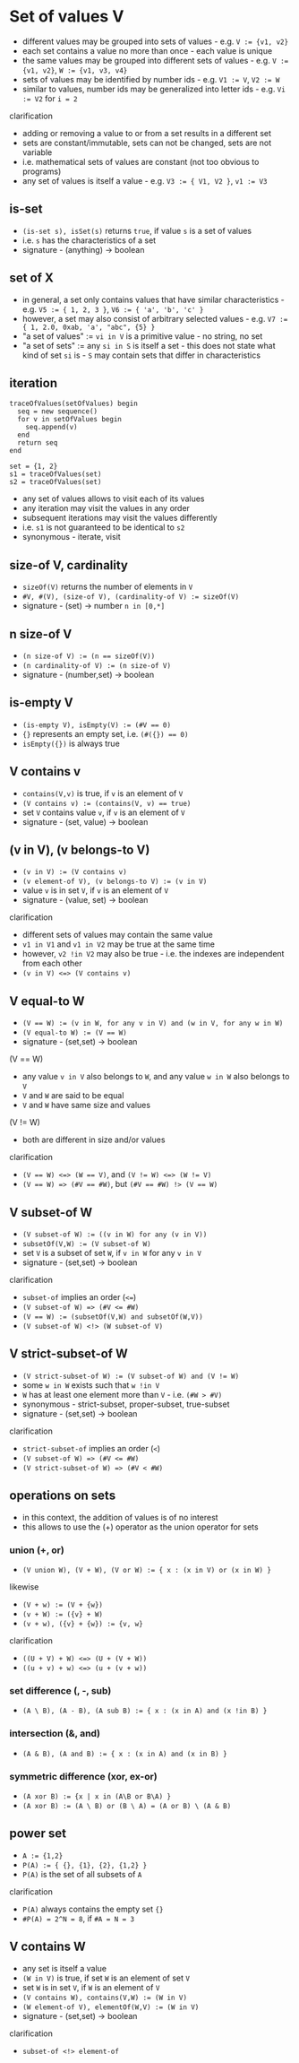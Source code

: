 
<!-- ======================================================================= -->
# Set of values V

* different values may be grouped into sets of values -
  e.g. `V := {v1, v2}`
* each set contains a value no more than once - each value is unique
* the same values may be grouped into different sets of values -
  e.g. `V := {v1, v2}`, `W := {v1, v3, v4}`
* sets of values may be identified by number ids -
  e.g. `V1 := V`, `V2 := W`
* similar to values, number ids may be generalized into letter ids -
  e.g. `Vi := V2` for `i = 2`

clarification

* adding or removing a value to or from a set results in a different set
* sets are constant/immutable, sets can not be changed, sets are not variable
* i.e. mathematical sets of values are constant (not too obvious to programs)
* any set of values is itself a value - e.g. `V3 := { V1, V2 }`, `v1 := V3`

<!-- ======================================================================= -->
## is-set

* `(is-set s), isSet(s)` returns `true`, if value `s` is a set of values
* i.e. `s` has the characteristics of a set
* signature - (anything) -> boolean

<!-- ======================================================================= -->
## set of X

* in general, a set only contains values that have similar characteristics -
  e.g. `V5 := { 1, 2, 3 }`, `V6 := { 'a', 'b', 'c' }`
* however, a set may also consist of arbitrary selected values -
  e.g. `V7 := { 1, 2.0, 0xab, 'a', "abc", {5} }`
* "a set of values" := `vi in V` is a primitive value - no string, no set
* "a set of sets" := any `si in S` is itself a set - this does not state what
  kind of set `si` is - `S` may contain sets that differ in characteristics

<!-- ======================================================================= -->
## iteration

```
traceOfValues(setOfValues) begin
  seq = new sequence()
  for v in setOfValues begin
    seq.append(v)
  end
  return seq
end

set = {1, 2}
s1 = traceOfValues(set)
s2 = traceOfValues(set)
```

* any set of values allows to visit each of its values
* any iteration may visit the values in any order
* subsequent iterations may visit the values differently
* i.e. `s1` is not guaranteed to be identical to `s2`
* synonymous - iterate, visit

<!-- ======================================================================= -->
## size-of V, cardinality

* `sizeOf(V)` returns the number of elements in `V`
* `#V, #(V), (size-of V), (cardinality-of V) := sizeOf(V)`
* signature - (set) -> number `n in [0,*]`

<!-- ======================================================================= -->
## n size-of V

* `(n size-of V) := (n == sizeOf(V))`
* `(n cardinality-of V) := (n size-of V)`
* signature - (number,set) -> boolean

<!-- ======================================================================= -->
## is-empty V

* `(is-empty V), isEmpty(V) := (#V == 0)`
* `{}` represents an empty set, i.e. `(#({}) == 0)`
* `isEmpty({})` is always true

<!-- ======================================================================= -->
## V contains v

* `contains(V,v)` is true, if `v` is an element of `V`
* `(V contains v) := (contains(V, v) == true)`
* set `V` contains value `v`, if `v` is an element of `V`
* signature - (set, value) -> boolean

<!-- ======================================================================= -->
## (v in V), (v belongs-to V)

* `(v in V) := (V contains v)`
* `(v element-of V), (v belongs-to V) := (v in V)`
* value `v` is in set `V`, if `v` is an element of `V`
* signature - (value, set) -> boolean

clarification

* different sets of values may contain the same value
* `v1 in V1` and `v1 in V2` may be true at the same time
* however, `v2 !in V2` may also be true -
  i.e. the indexes are independent from each other
* `(v in V) <=> (V contains v)`

<!-- ======================================================================= -->
## V equal-to W

* `(V == W) := (v in W, for any v in V) and (w in V, for any w in W)`
* `(V equal-to W) := (V == W)`
* signature - (set,set) -> boolean

(V == W)

* any value `v in V` also belongs to `W`, and
  any value `w in W` also belongs to `V`
* `V` and `W` are said to be equal
* `V` and `W` have same size and values

(V != W)

* both are different in size and/or values

clarification

* `(V == W) <=> (W == V)`, and `(V != W) <=> (W != V)`
* `(V == W) => (#V == #W)`, but `(#V == #W) !> (V == W)`

<!-- ======================================================================= -->
## V subset-of W

* `(V subset-of W) := ((v in W) for any (v in V))`
* `subsetOf(V,W) := (V subset-of W)`
* set `V` is a subset of set `W`, if `v in W` for any `v in V`
* signature - (set,set) -> boolean

clarification

* `subset-of` implies an order (`<=`)
* `(V subset-of W) => (#V <= #W)`
* `(V == W) := (subsetOf(V,W) and subsetOf(W,V))`
* `(V subset-of W) <!> (W subset-of V)`

<!-- ======================================================================= -->
## V strict-subset-of W

* `(V strict-subset-of W) := (V subset-of W) and (V != W)`
* some `w in W` exists such that `w !in V`
* `W` has at least one element more than `V` - i.e. `(#W > #V)`
* synonymous - strict-subset, proper-subset, true-subset
* signature - (set,set) -> boolean

clarification

* `strict-subset-of` implies an order (`<`)
* `(V subset-of W) => (#V <= #W)`
* `(V strict-subset-of W) => (#V < #W)`

<!-- ======================================================================= -->
## operations on sets

* in this context, the addition of values is of no interest
* this allows to use the (+) operator as the union operator for sets

### union (+, or)

* `(V union W), (V + W), (V or W) := { x : (x in V) or (x in W) }`

likewise

* `(V + w) := (V + {w})`
* `(v + W) := ({v} + W)`
* `(v + w), ({v} + {w}) := {v, w}`

clarification

* `((U + V) + W) <=> (U + (V + W))`
* `((u + v) + w) <=> (u + (v + w))`

### set difference (\, -, sub)

* `(A \ B), (A - B), (A sub B) := { x : (x in A) and (x !in B) }`

### intersection (&, and)

* `(A & B), (A and B) := { x : (x in A) and (x in B) }`

### symmetric difference (xor, ex-or)

* `(A xor B) := {x | x in (A\B or B\A) }`
* `(A xor B) := (A \ B) or (B \ A) = (A or B) \ (A & B)`

<!-- ======================================================================= -->
## power set

* `A := {1,2}`
* `P(A) := { {}, {1}, {2}, {1,2} }`
* `P(A)` is the set of all subsets of `A`

clarification

* `P(A)` always contains the empty set `{}`
* `#P(A) = 2^N = 8`, if `#A = N = 3`

<!-- ======================================================================= -->
## V contains W

* any set is itself a value
* `(W in V)` is true, if set `W` is an element of set `V`
* set `W` is in set `V`, if `W` is an element of `V`
* `(V contains W), contains(V,W) := (W in V)`
* `(W element-of V), elementOf(W,V) := (W in V)`
* signature - (set,set) -> boolean

clarification

* `subset-of <!> element-of`
